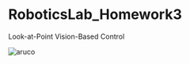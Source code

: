# RoboticsLab_Homework3
Look-at-Point Vision-Based Control

![aruco](https://github.com/user-attachments/assets/a0ed7a36-eab7-4f63-a3a7-426419032a6b)
